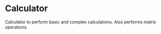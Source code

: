# Calculator
Calculator to perform basic and complex calculations. Also performs matrix operations.
